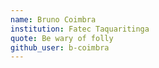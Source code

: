 ```yaml
---
name: Bruno Coimbra
institution: Fatec Taquaritinga
quote: Be wary of folly
github_user: b-coimbra
---
```

